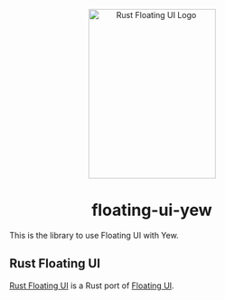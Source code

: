 <p align="center">
    <a href="../../logo.svg">
        <img src="../../logo.svg" width="225" height="300" alt="Rust Floating UI Logo">
    </a>
</p>

<h1 align="center">floating-ui-yew</h1>

This is the library to use Floating UI with Yew.

## Rust Floating UI

[Rust Floating UI](https://github.com/RustForWeb/floating-ui) is a Rust port of [Floating UI](https://floating-ui.com).
